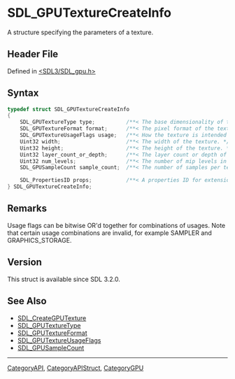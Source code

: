 # SDL_GPUTextureCreateInfo

A structure specifying the parameters of a texture.

## Header File

Defined in [<SDL3/SDL_gpu.h>](https://github.com/libsdl-org/SDL/blob/main/include/SDL3/SDL_gpu.h)

## Syntax

```c
typedef struct SDL_GPUTextureCreateInfo
{
    SDL_GPUTextureType type;          /**< The base dimensionality of the texture. */
    SDL_GPUTextureFormat format;      /**< The pixel format of the texture. */
    SDL_GPUTextureUsageFlags usage;   /**< How the texture is intended to be used by the client. */
    Uint32 width;                     /**< The width of the texture. */
    Uint32 height;                    /**< The height of the texture. */
    Uint32 layer_count_or_depth;      /**< The layer count or depth of the texture. This value is treated as a layer count on 2D array textures, and as a depth value on 3D textures. */
    Uint32 num_levels;                /**< The number of mip levels in the texture. */
    SDL_GPUSampleCount sample_count;  /**< The number of samples per texel. Only applies if the texture is used as a render target. */

    SDL_PropertiesID props;           /**< A properties ID for extensions. Should be 0 if no extensions are needed. */
} SDL_GPUTextureCreateInfo;
```

## Remarks

Usage flags can be bitwise OR'd together for combinations of usages. Note
that certain usage combinations are invalid, for example SAMPLER and
GRAPHICS_STORAGE.

## Version

This struct is available since SDL 3.2.0.

## See Also

- [SDL_CreateGPUTexture](SDL_CreateGPUTexture)
- [SDL_GPUTextureType](SDL_GPUTextureType)
- [SDL_GPUTextureFormat](SDL_GPUTextureFormat)
- [SDL_GPUTextureUsageFlags](SDL_GPUTextureUsageFlags)
- [SDL_GPUSampleCount](SDL_GPUSampleCount)

----
[CategoryAPI](CategoryAPI), [CategoryAPIStruct](CategoryAPIStruct), [CategoryGPU](CategoryGPU)

